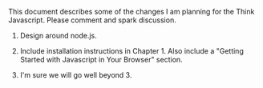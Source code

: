 This document describes some of the changes I am planning for the Think Javascript.  Please comment and spark discussion.

1) Design around node.js.

2) Include installation instructions in Chapter 1.  Also include a "Getting Started with Javascript in Your Browser" section.

3) I'm sure we will go well beyond 3.

